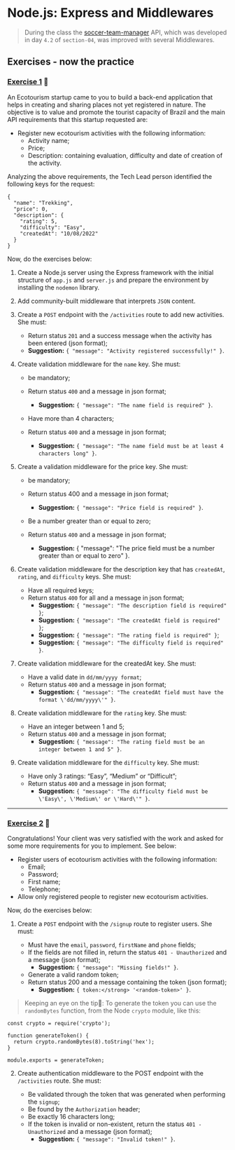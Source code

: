 # Node.js: Express and Middlewares

> During the class the [soccer-team-manager](./soccer-team-manager/src/) API, which was developed in day `4.2` of `section-04`, was improved with several Middlewares.

## Exercises - now the practice

### [Exercise 1](./exercises/app.js) 🚀

An Ecotourism startup came to you to build a back-end application that helps in creating and sharing places not yet registered in nature. The objective is to value and promote the tourist capacity of Brazil and the main API requirements that this startup requested are:

- Register new ecotourism activities with the following information:
  - Activity name;
  - Price;
  - Description: containing evaluation, difficulty and date of creation of the activity.

Analyzing the above requirements, the Tech Lead person identified the following keys for the request:

```
{
  "name": "Trekking",
  "price": 0,
  "description": {
    "rating": 5,
    "difficulty": "Easy",
    "createdAt": "10/08/2022"
  }
}
```

Now, do the exercises below:

1. Create a Node.js server using the Express framework with the initial structure of `app.js` and `server.js` and prepare the environment by installing the `nodemon` library.

2. Add community-built middleware that interprets `JSON` content.

3. Create a `POST` endpoint with the `/activities` route to add new activities. She must:

    - Return status `201` and a success message when the activity has been entered (json format);
    - <strong>Suggestion:</strong> `{ "message": "Activity registered successfully!" }`.

4. Create validation middleware for the `name` key. She must:

    - be mandatory;

    - Return status `400` and a message in json format;

      - <strong>Suggestion:</strong> `{ "message": "The name field is required" }`.
    - Have more than 4 characters;

    - Return status `400` and a message in json format;

      - <strong>Suggestion:</strong> `{ "message": "The name field must be at least 4 characters long" }`.

5. Create a validation middleware for the price key. She must:

    - be mandatory;

    - Return status 400 and a message in json format;

      - <strong>Suggestion:</strong> `{ "message": "Price field is required" }`.
    - Be a number greater than or equal to zero;

    - Return status `400` and a message in json format;

      - <strong>Suggestion:</strong> { "message": "The price field must be a number greater than or equal to zero" }.

6. Create validation middleware for the description key that has `createdAt`, `rating`, and `difficulty` keys. She must:

    - Have all required keys;
    - Return status `400` for all and a message in json format;
      - <strong>Suggestion:</strong> `{ "message": "The description field is required" }`;
      - <strong>Suggestion:</strong> `{ "message": "The createdAt field is required" }`;
      - <strong>Suggestion:</strong> `{ "message": "The rating field is required" }`;
      - <strong>Suggestion:</strong> `{ "message": "The difficulty field is required" }`.

7. Create validation middleware for the createdAt key. She must:

    - Have a valid date in `dd/mm/yyyy format`;
    - Return status `400` and a message in json format;
      - <strong>Suggestion:</strong> `{ "message": "The createdAt field must have the format \'dd/mm/yyyy\'" }`.

8. Create validation middleware for the `rating` key. She must:

    - Have an integer between 1 and 5;
    - Return status `400` and a message in json format;
      - <strong>Suggestion:</strong> `{ "message": "The rating field must be an integer between 1 and 5" }`.

9. Create validation middleware for the `difficulty` key. She must:

    - Have only 3 ratings: “Easy”, “Medium” or “Difficult”;
    - Return status `400` and a message in json format;
      - <strong>Suggestion:</strong> `{ "message": "The difficulty field must be \'Easy\', \'Medium\' or \'Hard\'" }`.


--- 

### [Exercise 2](./exercises/app.js) 🚀
Congratulations! Your client was very satisfied with the work and asked for some more requirements for you to implement. See below:

- Register users of ecotourism activities with the following information:
  - Email;
  - Password;
  - First name;
  - Telephone;
- Allow only registered people to register new ecotourism activities.

Now, do the exercises below:

1. Create a `POST` endpoint with the `/signup` route to register users. She must:

    - Must have the `email`, `password`, `firstName` and `phone` fields;
    - If the fields are not filled in, return the status `401 - Unauthorized` and a message (json format);
      - <strong>Suggestion:</strong> `{ "message": "Missing fields!" }`.
    - Generate a valid random token;
    - Return status 200 and a message containing the token (json format);
      - <strong>Suggestion:</strong> `{ token:</strong> '<random-token>' }`.

> Keeping an eye on the tip👀: To generate the token you can use the `randomBytes` function, from the Node `crypto` module, like this:

```
const crypto = require('crypto');

function generateToken() {
  return crypto.randomBytes(8).toString('hex');
}

module.exports = generateToken;
```

2. Create authentication middleware to the POST endpoint with the `/activities` route. She must:

    - Be validated through the token that was generated when performing the `signup`;
    - Be found by the `Authorization` header;
    - Be exactly 16 characters long;
    - If the token is invalid or non-existent, return the status `401 - Unauthorized` and a message (json format);
      - <strong>Suggestion:</strong> `{ "message": "Invalid token!" }`.
